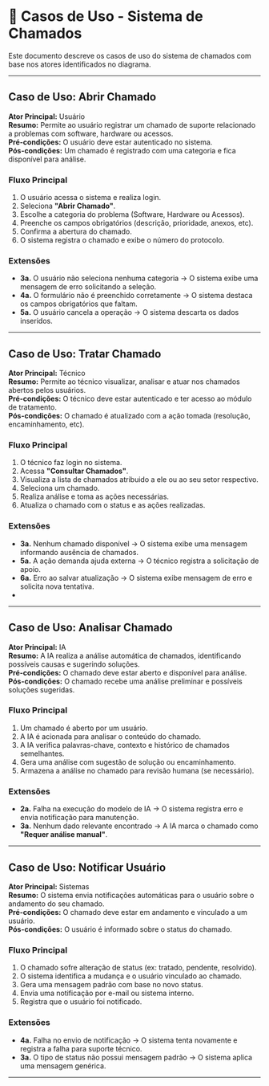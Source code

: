 # 📘 Casos de Uso - Sistema de Chamados

Este documento descreve os casos de uso do sistema de chamados com base nos atores identificados no diagrama.

---

## Caso de Uso: Abrir Chamado
**Ator Principal:** Usuário  
**Resumo:** Permite ao usuário registrar um chamado de suporte relacionado a problemas com software, hardware ou acessos.  
**Pré-condições:** O usuário deve estar autenticado no sistema.  
**Pós-condições:** Um chamado é registrado com uma categoria e fica disponível para análise.  

### Fluxo Principal
1. O usuário acessa o sistema e realiza login.
2. Seleciona **"Abrir Chamado"**.
3. Escolhe a categoria do problema (Software, Hardware ou Acessos).
4. Preenche os campos obrigatórios (descrição, prioridade, anexos, etc).
5. Confirma a abertura do chamado.
6. O sistema registra o chamado e exibe o número do protocolo.

### Extensões
- **3a.** O usuário não seleciona nenhuma categoria → O sistema exibe uma mensagem de erro solicitando a seleção.
- **4a.** O formulário não é preenchido corretamente → O sistema destaca os campos obrigatórios que faltam.
- **5a.** O usuário cancela a operação → O sistema descarta os dados inseridos.

---

## Caso de Uso: Tratar Chamado
**Ator Principal:** Técnico  
**Resumo:** Permite ao técnico visualizar, analisar e atuar nos chamados abertos pelos usuários.  
**Pré-condições:** O técnico deve estar autenticado e ter acesso ao módulo de tratamento.  
**Pós-condições:** O chamado é atualizado com a ação tomada (resolução, encaminhamento, etc).  

### Fluxo Principal
1. O técnico faz login no sistema.
2. Acessa **"Consultar Chamados"**.
3. Visualiza a lista de chamados atribuido a ele ou ao seu setor respectivo.
4. Seleciona um chamado.
5. Realiza análise e toma as ações necessárias.
6. Atualiza o chamado com o status e as ações realizadas.

### Extensões
- **3a.** Nenhum chamado disponível → O sistema exibe uma mensagem informando ausência de chamados.
- **5a.** A ação demanda ajuda externa → O técnico registra a solicitação de apoio.
- **6a.** Erro ao salvar atualização → O sistema exibe mensagem de erro e solicita nova tentativa.
- 
---

## Caso de Uso: Analisar Chamado
**Ator Principal:** IA  
**Resumo:** A IA realiza a análise automática de chamados, identificando possíveis causas e sugerindo soluções.  
**Pré-condições:** O chamado deve estar aberto e disponível para análise.  
**Pós-condições:** O chamado recebe uma análise preliminar e possíveis soluções sugeridas.  

### Fluxo Principal
1. Um chamado é aberto por um usuário.
2. A IA é acionada para analisar o conteúdo do chamado.
3. A IA verifica palavras-chave, contexto e histórico de chamados semelhantes.
4. Gera uma análise com sugestão de solução ou encaminhamento.
5. Armazena a análise no chamado para revisão humana (se necessário).

### Extensões
- **2a.** Falha na execução do modelo de IA → O sistema registra erro e envia notificação para manutenção.
- **3a.** Nenhum dado relevante encontrado → A IA marca o chamado como **"Requer análise manual"**.

---

## Caso de Uso: Notificar Usuário
**Ator Principal:** Sistemas  
**Resumo:** O sistema envia notificações automáticas para o usuário sobre o andamento do seu chamado.  
**Pré-condições:** O chamado deve estar em andamento e vinculado a um usuário.  
**Pós-condições:** O usuário é informado sobre o status do chamado.  

### Fluxo Principal
1. O chamado sofre alteração de status (ex: tratado, pendente, resolvido).
2. O sistema identifica a mudança e o usuário vinculado ao chamado.
3. Gera uma mensagem padrão com base no novo status.
4. Envia uma notificação por e-mail ou sistema interno.
5. Registra que o usuário foi notificado.

### Extensões
- **4a.** Falha no envio de notificação → O sistema tenta novamente e registra a falha para suporte técnico.
- **3a.** O tipo de status não possui mensagem padrão → O sistema aplica uma mensagem genérica.

---
